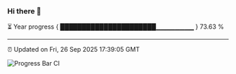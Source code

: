 ### Hi there 👋

⏳ Year progress { ██████████████████████▁▁▁▁▁▁▁▁ } 73.63 %

---

⏰ Updated on Fri, 26 Sep 2025 17:39:05 GMT

![Progress Bar CI](https://github.com/IshwaranRudhara/GIT-ACTION/workflows/Progress%20Bar%20CI/badge.svg)
